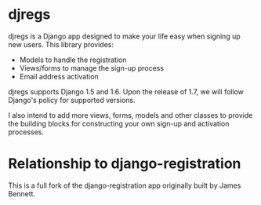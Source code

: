djregs
======

djregs is a Django app designed to make your life easy when signing up new
users. This library provides:

* Models to handle the registration
* Views/forms to manage the sign-up process
* Email address activation

djregs supports Django 1.5 and 1.6. Upon the release of 1.7, we will follow
Django's policy for supported versions.

I also intend to add more views, forms, models and other classes to provide
the building blocks for constructing your own sign-up and activation
processes.


Relationship to django-registration
===================================

This is a full fork of the django-registration app originally built by James
Bennett.
